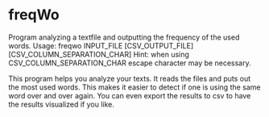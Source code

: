 # freqWo
Program analyzing a textfile and outputting the frequency of the used words.
Usage: freqwo INPUT_FILE [CSV_OUTPUT_FILE] [CSV_COLUMN_SEPARATION_CHAR]
Hint: when using CSV_COLUMN_SEPARATION_CHAR escape character may be necessary.

This program helps you analyze your texts. It reads the files and puts out the most used words. This makes it easier to detect if one is using the same word over and over again. You can even export the results to csv to have the results visualized if you like.
